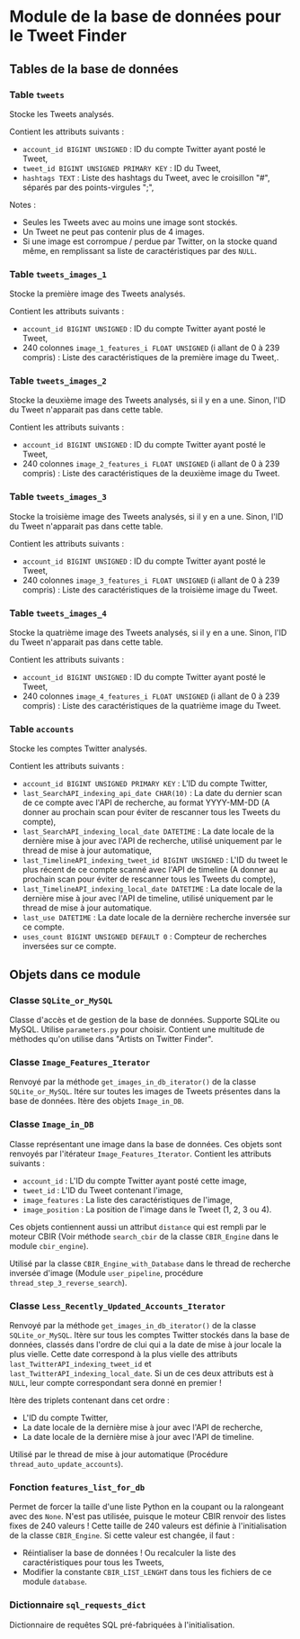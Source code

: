 # Module de la base de données pour le Tweet Finder

## Tables de la base de données

### Table `tweets`

Stocke les Tweets analysés.

Contient les attributs suivants :
* `account_id BIGINT UNSIGNED` : ID du compte Twitter ayant posté le Tweet,
* `tweet_id BIGINT UNSIGNED PRIMARY KEY` : ID du Tweet,
* `hashtags TEXT` : Liste des hashtags du Tweet, avec le croisillon "#", séparés par des points-virgules ";",

Notes :
* Seules les Tweets avec au moins une image sont stockés.
* Un Tweet ne peut pas contenir plus de 4 images.
* Si une image est corrompue / perdue par Twitter, on la stocke quand même, en remplissant sa liste de caractéristiques par des `NULL`.

### Table `tweets_images_1`

Stocke la première image des Tweets analysés.

Contient les attributs suivants :
* `account_id BIGINT UNSIGNED` : ID du compte Twitter ayant posté le Tweet,
* 240 colonnes `image_1_features_i FLOAT UNSIGNED` (i allant de 0 à 239 compris) : Liste des caractéristiques de la première image du Tweet,.

### Table `tweets_images_2`

Stocke la deuxième image des Tweets analysés, si il y en a une. Sinon, l'ID du Tweet n'apparait pas dans cette table.

Contient les attributs suivants :
* `account_id BIGINT UNSIGNED` : ID du compte Twitter ayant posté le Tweet,
* 240 colonnes `image_2_features_i FLOAT UNSIGNED` (i allant de 0 à 239 compris) : Liste des caractéristiques de la deuxième image du Tweet.

### Table `tweets_images_3`

Stocke la troisième image des Tweets analysés, si il y en a une. Sinon, l'ID du Tweet n'apparait pas dans cette table.

Contient les attributs suivants :
* `account_id BIGINT UNSIGNED` : ID du compte Twitter ayant posté le Tweet,
* 240 colonnes `image_3_features_i FLOAT UNSIGNED` (i allant de 0 à 239 compris) : Liste des caractéristiques de la troisième image du Tweet.

### Table `tweets_images_4`

Stocke la quatrième image des Tweets analysés, si il y en a une. Sinon, l'ID du Tweet n'apparait pas dans cette table.

Contient les attributs suivants :
* `account_id BIGINT UNSIGNED` : ID du compte Twitter ayant posté le Tweet,
* 240 colonnes `image_4_features_i FLOAT UNSIGNED` (i allant de 0 à 239 compris) : Liste des caractéristiques de la quatrième image du Tweet.

### Table `accounts`

Stocke les comptes Twitter analysés.

Contient les attributs suivants :
* `account_id BIGINT UNSIGNED PRIMARY KEY` : L'ID du compte Twitter,
* `last_SearchAPI_indexing_api_date CHAR(10)` : La date du dernier scan de ce compte avec l'API de recherche, au format YYYY-MM-DD (A donner au prochain scan pour éviter de rescanner tous les Tweets du compte),
* `last_SearchAPI_indexing_local_date DATETIME` : La date locale de la dernière mise à jour avec l'API de recherche, utilisé uniquement par le thread de mise à jour automatique,
* `last_TimelineAPI_indexing_tweet_id BIGINT UNSIGNED` : L'ID du tweet le plus récent de ce compte scanné avec l'API de timeline (A donner au prochain scan pour éviter de rescanner tous les Tweets du compte),
* `last_TimelineAPI_indexing_local_date DATETIME` : La date locale de la dernière mise à jour avec l'API de timeline, utilisé uniquement par le thread de mise à jour automatique.
* `last_use DATETIME` : La date locale de la dernière recherche inversée sur ce compte.
* `uses_count BIGINT UNSIGNED DEFAULT 0` : Compteur de recherches inversées sur ce compte.

## Objets dans ce module

### Classe `SQLite_or_MySQL`

Classe d'accès et de gestion de la base de données. Supporte SQLite ou MySQL. Utilise `parameters.py` pour choisir. Contient une multitude de mèthodes qu'on utilise dans "Artists on Twitter Finder".

### Classe `Image_Features_Iterator`

Renvoyé par la méthode `get_images_in_db_iterator()` de la classe `SQLite_or_MySQL`. Itére sur toutes les images de Tweets présentes dans la base de données. Itère des objets `Image_in_DB`.

### Classe `Image_in_DB`

Classe représentant une image dans la base de données. Ces objets sont renvoyés par l'itérateur `Image_Features_Iterator`. Contient les attributs suivants :
* `account_id` : L'ID du compte Twitter ayant posté cette image,
* `tweet_id` : L'ID du Tweet contenant l'image,
* `image_features` : La liste des caractéristiques de l'image,
* `image_position` : La position de l'image dans le Tweet (1, 2, 3 ou 4).

Ces objets contiennent aussi un attribut `distance` qui est rempli par le moteur CBIR (Voir méthode `search_cbir` de la classe `CBIR_Engine` dans le module `cbir_engine`).

Utilisé par la classe `CBIR_Engine_with_Database` dans le thread de recherche inversée d'image (Module `user_pipeline`, procédure `thread_step_3_reverse_search`).

### Classe `Less_Recently_Updated_Accounts_Iterator`

Renvoyé par la méthode `get_images_in_db_iterator()` de la classe `SQLite_or_MySQL`. Itère sur tous les comptes Twitter stockés dans la base de données, classés dans l'ordre de clui qui a la date de mise à jour locale la plus vielle. Cette date correspond à la plus vielle des attributs `last_TwitterAPI_indexing_tweet_id` et `last_TwitterAPI_indexing_local_date`. Si un de ces deux attributs est à `NULL`, leur compte correspondant sera donné en premier !

Itère des triplets contenant dans cet ordre :
* L'ID du compte Twitter,
* La date locale de la dernière mise à jour avec l'API de recherche,
* La date locale de la dernière mise à jour avec l'API de timeline.

Utilisé par le thread de mise à jour automatique (Procédure `thread_auto_update_accounts`).

### Fonction `features_list_for_db`

Permet de forcer la taille d'une liste Python en la coupant ou la ralongeant avec des `None`. N'est pas utilisée, puisque le moteur CBIR renvoir des listes fixes de 240 valeurs ! Cette taille de 240 valeurs est définie à l'initialisation de la classe `CBIR_Engine`.
Si cette valeur est changée, il faut :
* Réintialiser la base de données ! Ou recalculer la liste des caractéristiques pour tous les Tweets,
* Modifier la constante `CBIR_LIST_LENGHT` dans tous les fichiers de ce module `database`.

### Dictionnaire `sql_requests_dict`

Dictionnaire de requêtes SQL pré-fabriquées à l'initialisation.
